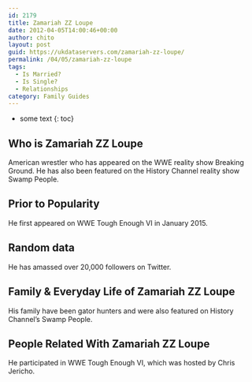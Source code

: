 ```yaml
---
id: 2179
title: Zamariah ZZ Loupe
date: 2012-04-05T14:00:46+00:00
author: chito
layout: post
guid: https://ukdataservers.com/zamariah-zz-loupe/
permalink: /04/05/zamariah-zz-loupe
tags:
  - Is Married?
  - Is Single?
  - Relationships
category: Family Guides
---
```


* some text
{: toc}
          
          
## Who is  Zamariah ZZ Loupe
                  
                  
                  
American wrestler who has appeared on the WWE reality show Breaking Ground. He has also been featured on the History Channel reality show Swamp People.
                  
                
                
                
## Prior to Popularity 
                  
                  
                  
He first appeared on WWE Tough Enough VI in January 2015.
                  
                
                
                
## Random data 
                  
                  
                  
He has amassed over 20,000 followers on Twitter.
                  
                
                
                
## Family & Everyday Life of Zamariah ZZ Loupe
                  
                  
                  
His family have been gator hunters and were also featured on History Channel&#8217;s Swamp People.
                  
                
                
                
## People Related With  Zamariah ZZ Loupe
                  
                  
                  
He participated in WWE Tough Enough VI, which was hosted by Chris Jericho.
                  
                
              
            
          
          
          
    
    
  
